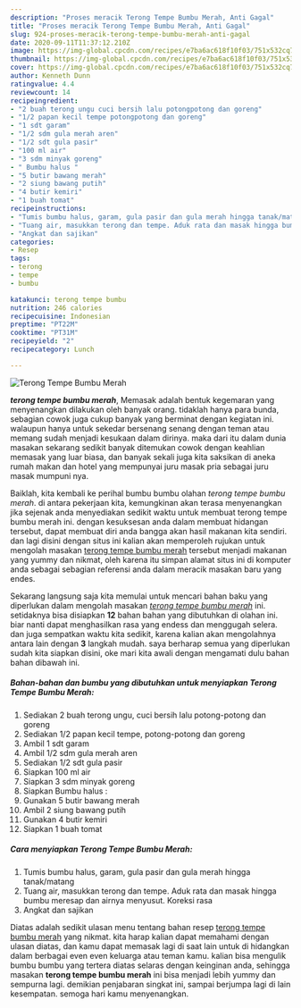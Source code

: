 ```yaml
---
description: "Proses meracik Terong Tempe Bumbu Merah, Anti Gagal"
title: "Proses meracik Terong Tempe Bumbu Merah, Anti Gagal"
slug: 924-proses-meracik-terong-tempe-bumbu-merah-anti-gagal
date: 2020-09-11T11:37:12.210Z
image: https://img-global.cpcdn.com/recipes/e7ba6ac618f10f03/751x532cq70/terong-tempe-bumbu-merah-foto-resep-utama.jpg
thumbnail: https://img-global.cpcdn.com/recipes/e7ba6ac618f10f03/751x532cq70/terong-tempe-bumbu-merah-foto-resep-utama.jpg
cover: https://img-global.cpcdn.com/recipes/e7ba6ac618f10f03/751x532cq70/terong-tempe-bumbu-merah-foto-resep-utama.jpg
author: Kenneth Dunn
ratingvalue: 4.4
reviewcount: 14
recipeingredient:
- "2 buah terong ungu cuci bersih lalu potongpotong dan goreng"
- "1/2 papan kecil tempe potongpotong dan goreng"
- "1 sdt garam"
- "1/2 sdm gula merah aren"
- "1/2 sdt gula pasir"
- "100 ml air"
- "3 sdm minyak goreng"
- " Bumbu halus "
- "5 butir bawang merah"
- "2 siung bawang putih"
- "4 butir kemiri"
- "1 buah tomat"
recipeinstructions:
- "Tumis bumbu halus, garam, gula pasir dan gula merah hingga tanak/matang"
- "Tuang air, masukkan terong dan tempe. Aduk rata dan masak hingga bumbu meresap dan airnya menyusut. Koreksi rasa"
- "Angkat dan sajikan"
categories:
- Resep
tags:
- terong
- tempe
- bumbu

katakunci: terong tempe bumbu 
nutrition: 246 calories
recipecuisine: Indonesian
preptime: "PT22M"
cooktime: "PT31M"
recipeyield: "2"
recipecategory: Lunch

---
```



![Terong Tempe Bumbu Merah](https://img-global.cpcdn.com/recipes/e7ba6ac618f10f03/751x532cq70/terong-tempe-bumbu-merah-foto-resep-utama.jpg)

<b><i>terong tempe bumbu merah</i></b>, Memasak adalah bentuk kegemaran yang menyenangkan dilakukan oleh banyak orang. tidaklah hanya para bunda, sebagian cowok juga cukup banyak yang berminat dengan kegiatan ini. walaupun hanya untuk sekedar bersenang senang dengan teman atau memang sudah menjadi kesukaan dalam dirinya. maka dari itu dalam dunia masakan sekarang sedikit banyak ditemukan cowok dengan keahlian memasak yang luar biasa, dan banyak sekali juga kita saksikan di aneka rumah makan dan hotel yang mempunyai juru masak pria sebagai juru masak mumpuni nya.

Baiklah, kita kembali ke perihal bumbu bumbu olahan <i>terong tempe bumbu merah</i>. di antara pekerjaan kita, kemungkinan akan terasa menyenangkan jika sejenak anda menyediakan sedikit waktu untuk membuat terong tempe bumbu merah ini. dengan kesuksesan anda dalam membuat hidangan tersebut, dapat membuat diri anda bangga akan hasil makanan kita sendiri. dan lagi disini dengan situs ini kalian akan memperoleh rujukan untuk mengolah masakan <u>terong tempe bumbu merah</u> tersebut menjadi makanan yang yummy dan nikmat, oleh karena itu simpan alamat situs ini di komputer anda sebagai sebagian referensi anda dalam meracik masakan baru yang endes.




Sekarang langsung saja kita memulai untuk mencari bahan baku yang diperlukan dalam mengolah masakan <u><i>terong tempe bumbu merah</i></u> ini. setidaknya bisa disiapkan <b>12</b> bahan bahan yang dibutuhkan di olahan ini. biar nanti dapat menghasilkan rasa yang endess dan menggugah selera. dan juga sempatkan waktu kita sedikit, karena kalian akan mengolahnya antara lain dengan <b>3</b> langkah mudah. saya berharap semua yang diperlukan sudah kita siapkan disini, oke mari kita awali dengan mengamati dulu bahan bahan dibawah ini.

<!--inarticleads1-->

##### Bahan-bahan dan bumbu yang dibutuhkan untuk menyiapkan Terong Tempe Bumbu Merah:

1. Sediakan 2 buah terong ungu, cuci bersih lalu potong-potong dan goreng
1. Sediakan 1/2 papan kecil tempe, potong-potong dan goreng
1. Ambil 1 sdt garam
1. Ambil 1/2 sdm gula merah aren
1. Sediakan 1/2 sdt gula pasir
1. Siapkan 100 ml air
1. Siapkan 3 sdm minyak goreng
1. Siapkan  Bumbu halus :
1. Gunakan 5 butir bawang merah
1. Ambil 2 siung bawang putih
1. Gunakan 4 butir kemiri
1. Siapkan 1 buah tomat




<!--inarticleads2-->

##### Cara menyiapkan Terong Tempe Bumbu Merah:

1. Tumis bumbu halus, garam, gula pasir dan gula merah hingga tanak/matang
1. Tuang air, masukkan terong dan tempe. Aduk rata dan masak hingga bumbu meresap dan airnya menyusut. Koreksi rasa
1. Angkat dan sajikan




Diatas adalah sedikit ulasan menu tentang bahan resep <u>terong tempe bumbu merah</u> yang nikmat. kita harap kalian dapat memahami dengan ulasan diatas, dan kamu dapat memasak lagi di saat lain untuk di hidangkan dalam berbagai even even keluarga atau teman kamu. kalian bisa mengulik bumbu bumbu yang tertera diatas selaras dengan keinginan anda, sehingga masakan <b>terong tempe bumbu merah</b> ini bisa menjadi lebih yummy dan sempurna lagi. demikian penjabaran singkat ini, sampai berjumpa lagi di lain kesempatan. semoga hari kamu menyenangkan.
